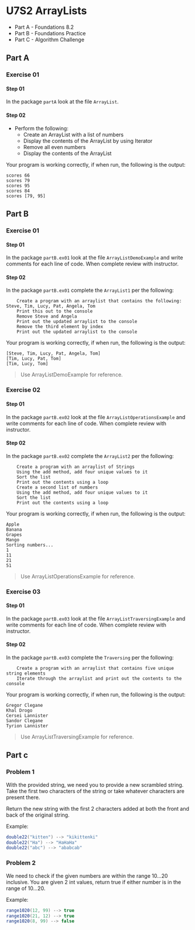 # U7S2 ArrayLists

* Part A - Foundations 8.2
* Part B - Foundations Practice
* Part C - Algorithm Challenge

## Part A


### Exercise 01

#### Step 01

In the package `partA` look at the file `ArrayList`.

#### Step 02

* Perform the following:
  * Create an ArrayList with a list of numbers
  * Display the contents of the ArrayList by using Iterator
  * Remove all even numbers
  * Display the contents of the ArrayList

Your program is working correctly, if when run, the following is the output:
```
scores 66
scores 79
scores 95
scores 84
scores [79, 95]
```

## Part B

### Exercise 01

#### Step 01

In the package `partB.ex01` look at the file `ArrayListDemoExample` and write comments for each line of code. When complete review with instructor.

#### Step 02

In the package `partB.ex01` complete the `ArrayList1` per the following:

        Create a program with an arraylist that contains the following: Steve, Tim, Lucy, Pat, Angela, Tom
        Print this out to the console
        Remove Steve and Angela
        Print out the updated arraylist to the console
        Remove the third element by index
        Print out the updated arraylist to the console

Your program is working correctly, if when run, the following is the output:
```
[Steve, Tim, Lucy, Pat, Angela, Tom]
[Tim, Lucy, Pat, Tom]
[Tim, Lucy, Tom]
```

> Use ArrayListDemoExample for reference.


### Exercise 02

#### Step 01

In the package `partB.ex02` look at the file `ArrayListOperationsExample` and write comments for each line of code. When complete review with instructor.

#### Step 02

In the package `partB.ex02` complete the `ArrayList2` per the following:

        Create a program with an arraylist of Strings
        Using the add method, add four unique values to it
        Sort the list
        Print out the contents using a loop
        Create a second list of numbers
        Using the add method, add four unique values to it
        Sort the list
        Print out the contents using a loop

Your program is working correctly, if when run, the following is the output:
```
Apple
Banana
Grapes
Mango
Sorting numbers...
1
11
21
51
```

> Use ArrayListOperationsExample for reference.


### Exercise 03

#### Step 01

In the package `partB.ex03` look at the file `ArrayListTraversingExample` and write comments for each line of code. When complete review with instructor.

#### Step 02

In the package `partB.ex03` complete the `Traversing` per the following:

        Create a program with an arraylist that contains five unique string elements
        Iterate through the arraylist and print out the contents to the console

Your program is working correctly, if when run, the following is the output:
```
Gregor Clegane
Khal Drogo
Cersei Lannister
Sandor Clegane
Tyrion Lannister
```

> Use ArrayListTraversingExample for reference.

## Part c

### Problem 1
With the provided string, we need you to provide a new scrambled string.
Take the first two characters of the string or take whatever characters are present there.

Return the new string with the first 2 characters added at both the front and back of the original string.

Example:
```java
double22("kitten") --> "kikittenki"
double22("Ha") --> "HaHaHa"
double22("abc") --> "ababcab"
```
### Problem 2
We need to check if the given numbers are within the range 10...20 inclusive.
You are given 2 int values, return true if either number is in the range of 10...20.

Example:
```java
range1020(12, 99) --> true
range1020(21, 12) --> true
range1020(8, 99) --> false
```